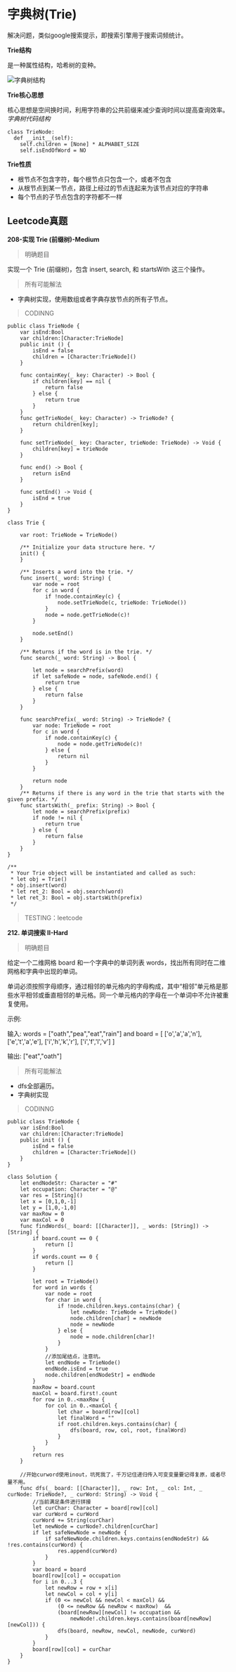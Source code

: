 # 字典树(Trie)

解决问题，类似google搜索提示，即搜索引擎用于搜索词频统计。

**Trie结构**

是一种属性结构，哈希树的变种。

![字典树结构](/GeekTimeAlgorithmPass/Resources/12-字典树-1.png)

**Trie核心思想**

核心思想是空间换时间，利用字符串的公共前缀来减少查询时间以提高查询效率。
*字典树代码结构*
```
class TrieNode:
  def __init__(self):
    self.children = [None] * ALPHABET_SIZE
    self.isEndOfWord = NO
```

**Trie性质**

- 根节点不包含字符，每个根节点只包含一个，或者不包含
- 从根节点到某一节点，路径上经过的节点连起来为该节点对应的字符串
- 每个节点的子节点包含的字符都不一样

## Leetcode真题

**208-实现 Trie (前缀树)-Medium**

> 明确题目

实现一个 Trie (前缀树)，包含 insert, search, 和 startsWith 这三个操作。


> 所有可能解法

- 字典树实现，使用数组或者字典存放节点的所有子节点。

> CODINNG

```
public class TrieNode {
    var isEnd:Bool
    var children:[Character:TrieNode]
    public init () {
        isEnd = false
        children = [Character:TrieNode]()
    }

    func containKey(_ key: Character) -> Bool {
        if children[key] == nil {
            return false
        } else {
            return true
        }
    }
    func getTrieNode(_ key: Character) -> TrieNode? {
        return children[key];
    }

    func setTrieNode(_ key: Character, trieNode: TrieNode) -> Void {
        children[key] = trieNode
    }

    func end() -> Bool {
        return isEnd
    }

    func setEnd() -> Void {
        isEnd = true
    }
}

class Trie {

    var root: TrieNode = TrieNode()

    /** Initialize your data structure here. */
    init() {
    }

    /** Inserts a word into the trie. */
    func insert(_ word: String) {
        var node = root
        for c in word {
            if !node.containKey(c) {
                node.setTrieNode(c, trieNode: TrieNode())
            }
            node = node.getTrieNode(c)!
        }

        node.setEnd()
    }

    /** Returns if the word is in the trie. */
    func search(_ word: String) -> Bool {

        let node = searchPrefix(word)
        if let safeNode = node, safeNode.end() {
            return true
        } else {
            return false
        }
    }

    func searchPrefix(_ word: String) -> TrieNode? {
        var node: TrieNode = root
        for c in word {
            if node.containKey(c) {
                node = node.getTrieNode(c)!
            } else {
                return nil
            }
        }

        return node
    }
    /** Returns if there is any word in the trie that starts with the given prefix. */
    func startsWith(_ prefix: String) -> Bool {
        let node = searchPrefix(prefix)
        if node != nil {
            return true
        } else {
            return false
        }
    }
}

/**
 * Your Trie object will be instantiated and called as such:
 * let obj = Trie()
 * obj.insert(word)
 * let ret_2: Bool = obj.search(word)
 * let ret_3: Bool = obj.startsWith(prefix)
 */
```
> TESTING：leetcode

**212. 单词搜索 II-Hard**

> 明确题目

给定一个二维网格 board 和一个字典中的单词列表 words，找出所有同时在二维网格和字典中出现的单词。

单词必须按照字母顺序，通过相邻的单元格内的字母构成，其中“相邻”单元格是那些水平相邻或垂直相邻的单元格。同一个单元格内的字母在一个单词中不允许被重复使用。

示例:

输入:
words = ["oath","pea","eat","rain"] and board =
[
  ['o','a','a','n'],
  ['e','t','a','e'],
  ['i','h','k','r'],
  ['i','f','l','v']
]

输出: ["eat","oath"]

> 所有可能解法

- dfs全部遍历。
- 字典树实现

> CODINNG
```
public class TrieNode {
    var isEnd:Bool
    var children:[Character:TrieNode]
    public init () {
        isEnd = false
        children = [Character:TrieNode]()
    }
}

class Solution {
    let endNodeStr: Character = "#"
    let occupation: Character = "@"
    var res = [String]()
    let x = [0,1,0,-1]
    let y = [1,0,-1,0]
    var maxRow = 0
    var maxCol = 0
    func findWords(_ board: [[Character]], _ words: [String]) -> [String] {
        if board.count == 0 {
            return []
        }
        if words.count == 0 {
            return []
        }

        let root = TrieNode()
        for word in words {
            var node = root
            for char in word {
                if !node.children.keys.contains(char) {
                    let newNode: TrieNode = TrieNode()
                    node.children[char] = newNode
                    node = newNode
                } else {
                    node = node.children[char]!
                }
            }
            //添加尾结点，注意坑。
            let endNode = TrieNode()
            endNode.isEnd = true
            node.children[endNodeStr] = endNode
        }
        maxRow = board.count
        maxCol = board.first!.count
        for row in 0..<maxRow {
            for col in 0..<maxCol {
                let char = board[row][col]
                let finalWord = ""
                if root.children.keys.contains(char) {
                    dfs(board, row, col, root, finalWord)
                }
            }
        }
        return res
    }

    //开始curword使用inout，坑死我了，千万记住递归传入可变变量要记得复原，或者尽量不用。
    func dfs(_ board: [[Character]], _ row: Int, _ col: Int, _ curNode: TrieNode?, _ curWord: String) -> Void {
        //当前满足条件进行拼接
        let curChar: Character = board[row][col]
        var curWord = curWord
        curWord += String(curChar)
        let newNode = curNode?.children[curChar]
        if let safeNewNode = newNode {
            if safeNewNode.children.keys.contains(endNodeStr) && !res.contains(curWord) {
                res.append(curWord)
            }
        }
        var board = board
        board[row][col] = occupation
        for i in 0...3 {
            let newRow = row + x[i]
            let newCol = col + y[i]
            if (0 <= newCol && newCol < maxCol) &&
                (0 <= newRow && newRow < maxRow)  &&
                (board[newRow][newCol] != occupation &&
                    newNode!.children.keys.contains(board[newRow][newCol])) {
                dfs(board, newRow, newCol, newNode, curWord)
            }
        }
        board[row][col] = curChar
    }
}
```
